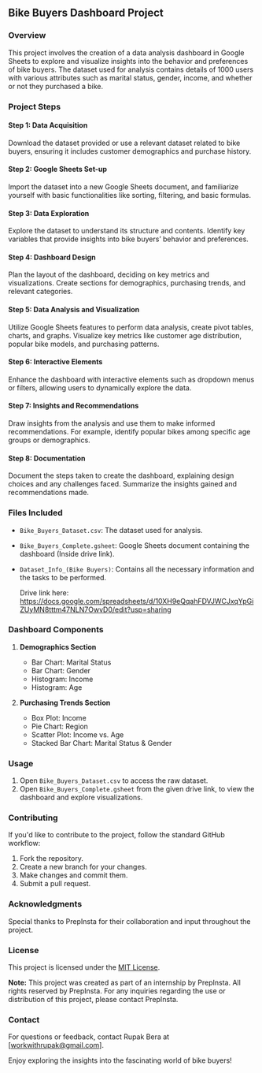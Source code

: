 ## Bike Buyers Dashboard Project

### Overview

This project involves the creation of a data analysis dashboard in Google Sheets to explore and visualize insights into the behavior and preferences of bike buyers. The dataset used for analysis contains details of 1000 users with various attributes such as marital status, gender, income, and whether or not they purchased a bike.

### Project Steps

#### Step 1: Data Acquisition
Download the dataset provided or use a relevant dataset related to bike buyers, ensuring it includes customer demographics and purchase history.

#### Step 2: Google Sheets Set-up
Import the dataset into a new Google Sheets document, and familiarize yourself with basic functionalities like sorting, filtering, and basic formulas.

#### Step 3: Data Exploration
Explore the dataset to understand its structure and contents. Identify key variables that provide insights into bike buyers’ behavior and preferences.

#### Step 4: Dashboard Design
Plan the layout of the dashboard, deciding on key metrics and visualizations. Create sections for demographics, purchasing trends, and relevant categories.

#### Step 5: Data Analysis and Visualization
Utilize Google Sheets features to perform data analysis, create pivot tables, charts, and graphs. Visualize key metrics like customer age distribution, popular bike models, and purchasing patterns.

#### Step 6: Interactive Elements
Enhance the dashboard with interactive elements such as dropdown menus or filters, allowing users to dynamically explore the data.

#### Step 7: Insights and Recommendations
Draw insights from the analysis and use them to make informed recommendations. For example, identify popular bikes among specific age groups or demographics.

#### Step 8: Documentation
Document the steps taken to create the dashboard, explaining design choices and any challenges faced. Summarize the insights gained and recommendations made.

### Files Included

- `Bike_Buyers_Dataset.csv`: The dataset used for analysis.
- `Bike_Buyers_Complete.gsheet`: Google Sheets document containing the dashboard (Inside drive link).
- `Dataset_Info_(Bike Buyers)`: Contains all the necessary information and the tasks to be performed.
  
  Drive link here: https://docs.google.com/spreadsheets/d/10XH9eQqahFDVJWCJxqYpGiZUyMN8tttm47NLN7OwvD0/edit?usp=sharing


### Dashboard Components

1. **Demographics Section**
   - Bar Chart: Marital Status
   - Bar Chart: Gender
   - Histogram: Income
   - Histogram: Age

2. **Purchasing Trends Section**
   - Box Plot: Income
   - Pie Chart: Region
   - Scatter Plot: Income vs. Age
   - Stacked Bar Chart: Marital Status & Gender


### Usage

1. Open `Bike_Buyers_Dataset.csv` to access the raw dataset.
2. Open `Bike_Buyers_Complete.gsheet` from the given drive link, to view the dashboard and explore visualizations.

### Contributing

If you'd like to contribute to the project, follow the standard GitHub workflow:

1. Fork the repository.
2. Create a new branch for your changes.
3. Make changes and commit them.
4. Submit a pull request.

### Acknowledgments

Special thanks to PrepInsta for their collaboration and input throughout the project.

### License

This project is licensed under the [MIT License](LICENSE).

**Note:** This project was created as part of an internship by PrepInsta. All rights reserved by PrepInsta. For any inquiries regarding the use or distribution of this project, please contact PrepInsta.


### Contact

For questions or feedback, contact Rupak Bera at [workwithrupak@gmail.com].

Enjoy exploring the insights into the fascinating world of bike buyers!
